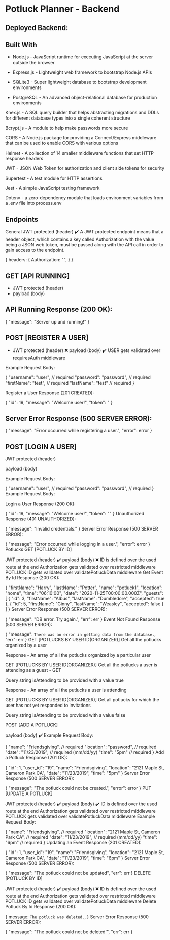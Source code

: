 # Potluck  Planner - Backend
## Deployed Backend: 
## Built With
- Node.js - JavaScript runtime for executing JavaScript at the     server outside the browser

- Express.js - Lightweight web framework to bootstrap Node.js APIs

- SQLite3 - Super lightweight database to bootstrap development environments

- PostgreSQL - An advanced object-relational database for production environments

Knex.js - A SQL query builder that helps abstracting migrations and 
DDLs for different database types into a single coherent structure

Bcrypt.js - A module to help make passwords more secure

CORS - A Node.js package for providing a Connect/Express middleware that can be used to enable CORS with various options

Helmet - A collection of 14 smaller middleware functions that set 
HTTP response headers

JWT - JSON Web Token for authorization and client side tokens for security

Supertest - A test module for HTTP assertions

Jest - A simple JavaScript testing framework

Dotenv - a zero-dependency module that loads environment variables from a .env file into process.env

## Endpoints

General
JWT protected (header) ✔️
A JWT protected endpoint means that a header object, which contains a key called Authorization with the value being a JSON web token, must be passed along with the API call in order to gain access to the endpoint.

{
  headers: {
    Authorization:
      "",
  }
}

## GET [API RUNNING]


- JWT protected (header)
- payload (body)

## API Running Response (200 OK):

{
  "message": "Server up and running!"
}


## POST [REGISTER A USER]

- JWT protected (header) ❌
payload (body) ✔️
USER gets validated over requiresAuth middleware


Example Request Body:

{
  "username": "user", // required
  "password": "password", // required
  "firstName": "test", // required
  "lastName": "test" // required
}

Register a User Response (201 CREATED):

{
  "id": 19,
  "message": "Welcome user!",
  "token": "
}

## Server Error Response (500 SERVER ERROR):

{
    "message": "Error occurred while registering a user.",
  "error": error
}

## POST [LOGIN A USER]

JWT protected (header)

payload (body) 

Example Request Body:

{
  "username": "user", // required
  "password": "password", // required
}
Example Request Body:

Login a User Response (200 OK):

{
  "id": 19,
  "message": "Welcome user!",
  "token": ""
}
Unauthorized Response (401 UNAUTHORIZED):

{
  "message": "Invalid credentials."
}
Server Error Response (500 SERVER ERROR):

{
  "message": "Error occurred while logging in a user.",
  "error": error
}
Potlucks
GET [POTLUCK BY ID]

JWT protected (header) ✔️
payload (body) ❌
ID is defined over the used route at the end
Authorization gets validated over restricted middleware
POTLUCK ID gets validated over validatePotluckData middleware
Get Event By Id Response (200 OK):

{
    "firstName": "Harry",
    "lastName": "Potter",
    "name": "potluck1",
    "location": "home",
    "time": "06:10:00",
    "date": "2020-11-25T00:00:00.000Z",
    "guests": [
        {
            "id": 3,
            "firstName": "Albus",
            "lastName": "Dumbledore",
            "accepted": true
        },
        {
            "id": 5,
            "firstName": "Ginny",
            "lastName": "Weasley",
            "accepted": false
        }
    ]
}
Server Error Response (500 SERVER ERROR):

{
  "message": "DB error. Try again.",
  "err": err
}
Event Not Found Response (500 SERVER ERROR):

{
  "message": `There was an error in getting data from the database.`,
  "err": err
}
GET [POTLUCKS BY USER ID(ORGANIZER)]
Get all the potlucks organized by a user


Response - An array of all the potlucks organized by a particular user

GET [POTLUCKS BY USER ID(ORGANIZER)]
Get all the potlucks a user is attending as a guest - GET


Query string isAttending to be provided with a value true

Response - An array of all the putlucks a user is attending

GET [POTLUCKS BY USER ID(ORGANIZER)]
Get all potlucks for which the user has not yet responded to invitations


Query string isAttending to be provided with a value false

POST [ADD A POTLUCK]

payload (body) ✔️
Example Request Body:

{
  "name": "Friendsgiving", // required
  "location": "password", // required
  "date": "11/23/2019", // required (mm/dd/yy)
  "time": "5pm" // required
}
Add a Potluck Response (201 OK):

{
  "id": 1,
  "user_id": "19",
  "name": "Friendsgiving",
  "location": "2121 Maple St, Cameron Park CA",
  "date": "11/23/2019",
  "time": "5pm"
}
Server Error Response (500 SERVER ERROR):

{
  "message": "The potluck could not be created.",
  "error": error
}
PUT [UPDATE A POTLUCK]

JWT protected (header) ✔️
payload (body) ✔️
ID is defined over the used route at the end
Authorization gets validated over restricted middleware
POTLUCK gets validated over validatePotluckData middleware
Example Request Body:

{
  "name": "Friendsgiving", // required
  "location": "2121 Maple St, Cameron Park CA", // required
  "date": "11/23/2019", // required (mm/dd/yy)
  "time": "6pm" // required
}
Updating an Event Response (201 CREATED):

{
  "id": 1,
  "user_id": "19",
  "name": "Friendsgiving",
  "location": "2121 Maple St, Cameron Park CA",
  "date": "11/23/2019",
  "time": "6pm"
}
Server Error Response (500 SERVER ERROR):

{
  "message": "The potluck could not be updated",
  "err": err
}
DELETE [POTLUCK BY ID]

JWT protected (header) ✔️
payload (body) ❌
ID is defined over the used route at the end
Authorization gets validated over restricted middleware
POTLUCK ID gets validated over validatePotluckData middleware
Delete Potluck By Id Response (200 OK):

{
  message: `The potluck was deleted.`,
}
Server Error Response (500 SERVER ERROR):

{
  "message": "The potluck could not be deleted'",
  "err": err
}